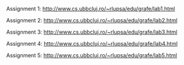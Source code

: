 Assignment 1: http://www.cs.ubbcluj.ro/~rlupsa/edu/grafe/lab1.html

Assignment 2: http://www.cs.ubbcluj.ro/~rlupsa/edu/grafe/lab2.html

Assignment 3: http://www.cs.ubbcluj.ro/~rlupsa/edu/grafe/lab3.html

Assignment 4: http://www.cs.ubbcluj.ro/~rlupsa/edu/grafe/lab4.html

Assignment 5: http://www.cs.ubbcluj.ro/~rlupsa/edu/grafe/lab5.html
